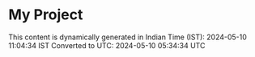 # My Project

This content is dynamically generated in Indian Time (IST): 2024-05-10 11:04:34 IST
Converted to UTC: 2024-05-10 05:34:34 UTC

